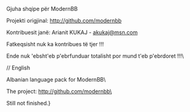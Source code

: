 Gjuha shqipe për ModernBB

Projekti origjinal: http://github.com/modernbb

Kontribuesit janë: Arianit KUKAJ - akukaj@msn.com

Fatkeqsisht nuk ka kontribues të tjer !!!

Ende nuk \'ebsht\'eb p\'ebrfunduar totalisht por mund t\'eb p\'ebrdoret !!!\

// English

Albanian language pack for ModernBB\

The project: http://github.com/modernbb\

Still not finished.}
